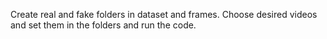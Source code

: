 Create real and fake folders in dataset and frames. Choose desired videos and set them in the folders and run the code.
